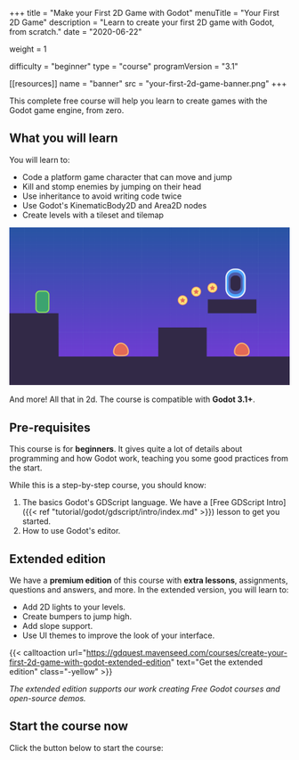 +++
title = "Make your First 2D Game with Godot"
menuTitle = "Your First 2D Game"
description = "Learn to create your first 2D game with Godot, from scratch."
date = "2020-06-22"

weight = 1

difficulty = "beginner"
type = "course"
programVersion = "3.1"

[[resources]]
name = "banner"
src = "your-first-2d-game-banner.png"
+++

This complete free course will help you learn to create games with the Godot game engine, from zero.

## What you will learn

You will learn to:

- Code a platform game character that can move and jump
- Kill and stomp enemies by jumping on their head
- Use inheritance to avoid writing code twice
- Use Godot's KinematicBody2D and Area2D nodes
- Create levels with a tileset and tilemap

![Result game screenshot](project-screenshot.png)

And more! All that in 2d. The course is compatible with **Godot 3.1+**.

## Pre-requisites

This course is for **beginners**. It gives quite a lot of details about programming and how Godot work, teaching you some good practices from the start.

While this is a step-by-step course, you should know:

1. The basics Godot's GDScript language. We have a [Free GDScript Intro]({{< ref "tutorial/godot/gdscript/intro/index.md" >}}) lesson to get you started.
2. How to use Godot's editor.

## Extended edition

We have a **premium edition** of this course with **extra lessons**, assignments, questions and answers, and more. In the extended version, you will learn to:

- Add 2D lights to your levels.
- Create bumpers to jump high.
- Add slope support.
- Use UI themes to improve the look of your interface.

{{< calltoaction url="https://gdquest.mavenseed.com/courses/create-your-first-2d-game-with-godot-extended-edition" text="Get the extended edition" class="-yellow" >}}

_The extended edition supports our work creating Free Godot courses and open-source demos._

## Start the course now

Click the button below to start the course:
